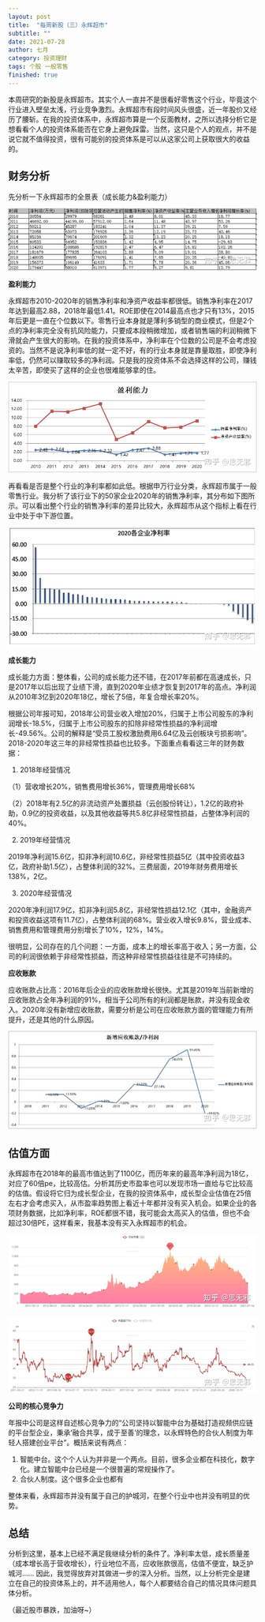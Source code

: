```yaml
---
layout: post
title:  "每周新股（三）永辉超市"
subtitle: ""
date: 2021-07-28
author: 七月
category: 投资理财
tags: 个股 一般零售
finished: true
---
```


本周研究的新股是永辉超市。其实个人一直并不是很看好零售这个行业，毕竟这个行业进入壁垒太浅，行业竞争激烈。永辉超市有段时间风头很盛，近一年股价又经历了腰斩。在我的投资体系中，永辉超市算是一个反面教材，之所以选择分析它是想看看个人的投资体系能否在它身上避免踩雷。当然，这只是个人的观点，并不是说它就不值得投资，很有可能别的投资体系是可以从这家公司上获取很大的收益的。

## 财务分析

先分析一下永辉超市的全景表（成长能力&盈利能力）

![img](/img/2021-07-28-YongHuiChaoShi_601933/v2-b144c356a5b81ce3cbce42c3cda838df_b.jpg)

**盈利能力**

永辉超市2010-2020年的销售净利率和净资产收益率都很低。销售净利率在2017年达到最高2.88，2018年最低1.41。ROE即使在2014最高点也才只有13%，2015年后更是一直在个位数以下。零售行业本身就是薄利多销型的商业模式，但是2个点的净利率完全没有抗风险能力，只要成本段稍微增加，或者销售端的利润稍微下滑就会产生很大的影响。在我的投资体系中，净利率在个位数的公司是不会考虑投资的。当然不是说净利率低的就一定不好，有的行业本身就是靠量取胜，即使净利率低，仍然可以赚取较多的净利润。只是我的投资体系不会选择这样的公司，赚钱太辛苦，即使买了这样的企业也很难能够拿的住。

![img](/img/2021-07-28-YongHuiChaoShi_601933/v2-7db8be532439965968763c4e60d42af1_b.jpg)

再看看是否是整个行业的净利率都如此低。根据申万行业分类，永辉超市属于一般零售行业。我分析了该行业下的50家企业2020年的销售净利率，其分布如下图所示。可以看出整个行业的销售净利率的差异比较大，永辉超市从这个指标上看在行业中处于中下游位置。

![img](/img/2021-07-28-YongHuiChaoShi_601933/v2-6cd62d8431b74e379c20ed3c03e0dc29_b.jpg)

**成长能力**

成长能力方面：整体看，公司的成长能力还不错，在2017年前都在高速成长，只是2017年以后出现了业绩下滑，直到2020年业绩才恢复到2017年的高点。净利润从2010年3亿到2020年18亿，增长了5倍，年复合增长率20%。

根据公司年报可知，2018年公司营业收入增加20%，归属于上市公司股东的净利润增长-18.5%，归属于上市公司股东的扣除非经常性损益的净利润增长-49.56%。公司的解释是“受员工股权激励费用6.64亿及云创板块亏损影响”。2018-2020年这三年的非经常性损益也比较多。下面重点看看这三年的财务数据：

1. 2018年经营情况

（1）营收增长20%，销售费用增长36%，管理费用增长68%

（2）2018年有2.5亿的非流动资产处置损益（云创股份转让），1.2亿的政府补助，0.9亿的投资收益，以及其他收益等共5.8亿非经常性损益，占整体净利润的40%。

2. 2019年经营情况

2019年净利润15.6亿，扣非净利润10.6亿，非经常性损益5亿（其中投资收益3亿，政府补助1.5亿），占整体利润的32%。三费层面，2019年财务费用增长138%，2亿。

3. 2020年经营情况

2020年净利润17.9亿，扣非净利润5.8亿，非经常性损益12.1亿（其中，金融资产和投资收益这项有11.7亿），占整体利润的68%。营业收入增长9.8%，营业成本、销售费用和管理费用分别增长了10%，12%，14%。

很明显，公司存在的几个问题：一方面，成本上的增长率高于收入；另一方面，公司的利润很依赖于非经常性损益，而这种非经常性损益往往是不可持续的。

**应收账款**

应收账款占比高：2016年后企业的应收账款增长很快。尤其是2019年当前新增的应收账款占全年净利润的91%，相当于公司所有的利润都是账款，并没有现金收入。2020年没有新增应收账款，需要分析是公司在应收账款方面的管理能力有所提升，还是其他的什么原因。

![img](/img/2021-07-28-YongHuiChaoShi_601933/v2-a4c5be059326ba38683af65b4b393266_b.jpg)

## 估值方面

永辉超市在2018年的最高市值达到了1100亿，而历年来的最高年净利润为18亿，对应了60倍pe，比较高估。分析其历史市盈率也可以发现市场一直给与它比较高的估值。假设将它归为成长型企业，在我的投资体系中，成长型企业估值在25倍左右才会考虑买入，从市盈率趋势图上看近十年都并没有买入机会。如果企业的各项财务数据，比如净利率，ROE都很不错，我可能会太高买入的估值，但也不会超过30倍PE，这样看来，我基本没有买入永辉超市的机会。

![img](/img/2021-07-28-YongHuiChaoShi_601933/v2-71965e1235bbcd778d1ca3d2469bea25_b.jpg)

![img](/img/2021-07-28-YongHuiChaoShi_601933/v2-1ecb6743b21188ba9681987d51c6d0d1_b.jpg)

**公司的核心竞争力**

年报中公司是这样自述核心竞争力的“公司坚持以智能中台为基础打造视频供应链的平台型企业，秉承‘融合共享，成于至善’的理念，以永辉特色的合伙人制度为年轻人搭建创业平台”。概括来说有两点：

1. 智能中台。这个个人认为并非是一个两点。目前，很多企业都在科技化，数字化。建立智能中台已经是一个很普遍的常规操作了。
2. 合伙人制度。这个很多企业也都有

整体来看，永辉超市并没有属于自己的护城河，在整个行业中也并没有明显的优势。

## 总结

分析到这里，基本上已经不满足我继续分析的条件了。净利率太低，成长质量差（成本增长高于营收增长），行业地位不高，应收账款很高，估值不便宜，缺乏护城河...... 因此，我觉得放弃对其做进一步的深入分析。当然，以上分析完全是建立在自己的投资体系上的，并不适用他人，每个人都要结合自己的情况具体问题具体分析。

（最近股市暴跌，加油呀~）